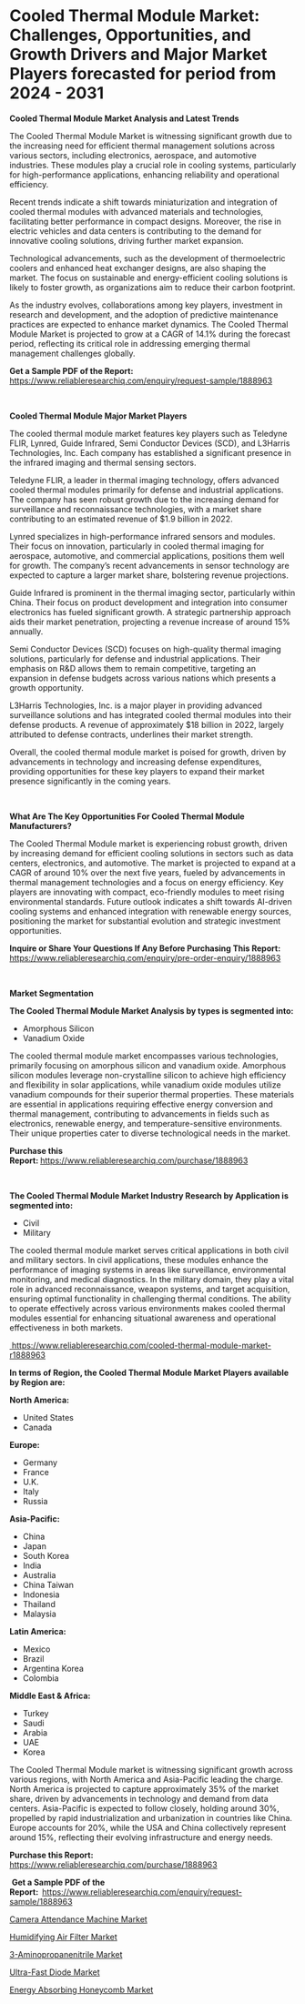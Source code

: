 <p><h1>Cooled Thermal Module Market: Challenges, Opportunities, and Growth Drivers and Major Market Players forecasted for period from 2024 - 2031</h1></p><p><strong>Cooled Thermal Module Market Analysis and Latest Trends</strong></p>
<p><p>The Cooled Thermal Module Market is witnessing significant growth due to the increasing need for efficient thermal management solutions across various sectors, including electronics, aerospace, and automotive industries. These modules play a crucial role in cooling systems, particularly for high-performance applications, enhancing reliability and operational efficiency.</p><p>Recent trends indicate a shift towards miniaturization and integration of cooled thermal modules with advanced materials and technologies, facilitating better performance in compact designs. Moreover, the rise in electric vehicles and data centers is contributing to the demand for innovative cooling solutions, driving further market expansion.</p><p>Technological advancements, such as the development of thermoelectric coolers and enhanced heat exchanger designs, are also shaping the market. The focus on sustainable and energy-efficient cooling solutions is likely to foster growth, as organizations aim to reduce their carbon footprint.</p><p>As the industry evolves, collaborations among key players, investment in research and development, and the adoption of predictive maintenance practices are expected to enhance market dynamics. The Cooled Thermal Module Market is projected to grow at a CAGR of 14.1% during the forecast period, reflecting its critical role in addressing emerging thermal management challenges globally.</p></p>
<p><strong>Get a Sample PDF of the Report:&nbsp;</strong> <a href="https://www.reliableresearchiq.com/enquiry/request-sample/1888963?utm_campaign=1780&utm_medium=2&utm_source=Github&utm_content=ia&utm_term=24102024&utm_id=cooled-thermal-module">https://www.reliableresearchiq.com/enquiry/request-sample/1888963</a></p>
<p>&nbsp;</p>
<p><strong>Cooled Thermal Module Major Market Players</strong></p>
<p><p>The cooled thermal module market features key players such as Teledyne FLIR, Lynred, Guide Infrared, Semi Conductor Devices (SCD), and L3Harris Technologies, Inc. Each company has established a significant presence in the infrared imaging and thermal sensing sectors.</p><p>Teledyne FLIR, a leader in thermal imaging technology, offers advanced cooled thermal modules primarily for defense and industrial applications. The company has seen robust growth due to the increasing demand for surveillance and reconnaissance technologies, with a market share contributing to an estimated revenue of $1.9 billion in 2022.</p><p>Lynred specializes in high-performance infrared sensors and modules. Their focus on innovation, particularly in cooled thermal imaging for aerospace, automotive, and commercial applications, positions them well for growth. The company’s recent advancements in sensor technology are expected to capture a larger market share, bolstering revenue projections.</p><p>Guide Infrared is prominent in the thermal imaging sector, particularly within China. Their focus on product development and integration into consumer electronics has fueled significant growth. A strategic partnership approach aids their market penetration, projecting a revenue increase of around 15% annually.</p><p>Semi Conductor Devices (SCD) focuses on high-quality thermal imaging solutions, particularly for defense and industrial applications. Their emphasis on R&D allows them to remain competitive, targeting an expansion in defense budgets across various nations which presents a growth opportunity.</p><p>L3Harris Technologies, Inc. is a major player in providing advanced surveillance solutions and has integrated cooled thermal modules into their defense products. A revenue of approximately $18 billion in 2022, largely attributed to defense contracts, underlines their market strength.</p><p>Overall, the cooled thermal module market is poised for growth, driven by advancements in technology and increasing defense expenditures, providing opportunities for these key players to expand their market presence significantly in the coming years.</p></p>
<p>&nbsp;</p>
<p><strong>What Are The Key Opportunities For Cooled Thermal Module Manufacturers?</strong></p>
<p><p>The Cooled Thermal Module market is experiencing robust growth, driven by increasing demand for efficient cooling solutions in sectors such as data centers, electronics, and automotive. The market is projected to expand at a CAGR of around 10% over the next five years, fueled by advancements in thermal management technologies and a focus on energy efficiency. Key players are innovating with compact, eco-friendly modules to meet rising environmental standards. Future outlook indicates a shift towards AI-driven cooling systems and enhanced integration with renewable energy sources, positioning the market for substantial evolution and strategic investment opportunities.</p></p>
<p><strong>Inquire or Share Your Questions If Any Before Purchasing This Report:</strong> <a href="https://www.reliableresearchiq.com/enquiry/pre-order-enquiry/1888963?utm_campaign=1780&utm_medium=2&utm_source=Github&utm_content=ia&utm_term=24102024&utm_id=cooled-thermal-module">https://www.reliableresearchiq.com/enquiry/pre-order-enquiry/1888963</a></p>
<p>&nbsp;</p>
<p><strong>Market Segmentation</strong></p>
<p><strong>The Cooled Thermal Module Market Analysis by types is segmented into:</strong></p>
<p><ul><li>Amorphous Silicon</li><li>Vanadium Oxide</li></ul></p>
<p><p>The cooled thermal module market encompasses various technologies, primarily focusing on amorphous silicon and vanadium oxide. Amorphous silicon modules leverage non-crystalline silicon to achieve high efficiency and flexibility in solar applications, while vanadium oxide modules utilize vanadium compounds for their superior thermal properties. These materials are essential in applications requiring effective energy conversion and thermal management, contributing to advancements in fields such as electronics, renewable energy, and temperature-sensitive environments. Their unique properties cater to diverse technological needs in the market.</p></p>
<p><strong>Purchase this Report:&nbsp;</strong><a href="https://www.reliableresearchiq.com/purchase/1888963?utm_campaign=1780&utm_medium=2&utm_source=Github&utm_content=ia&utm_term=24102024&utm_id=cooled-thermal-module">https://www.reliableresearchiq.com/purchase/1888963</a></p>
<p>&nbsp;</p>
<p><strong>The Cooled Thermal Module Market Industry Research by Application is segmented into:</strong></p>
<p><ul><li>Civil</li><li>Military</li></ul></p>
<p><p>The cooled thermal module market serves critical applications in both civil and military sectors. In civil applications, these modules enhance the performance of imaging systems in areas like surveillance, environmental monitoring, and medical diagnostics. In the military domain, they play a vital role in advanced reconnaissance, weapon systems, and target acquisition, ensuring optimal functionality in challenging thermal conditions. The ability to operate effectively across various environments makes cooled thermal modules essential for enhancing situational awareness and operational effectiveness in both markets.</p></p>
<p><a href="https://www.reliableresearchiq.com/cooled-thermal-module-market-r1888963?utm_campaign=1780&utm_medium=2&utm_source=Github&utm_content=ia&utm_term=24102024&utm_id=cooled-thermal-module">&nbsp;https://www.reliableresearchiq.com/cooled-thermal-module-market-r1888963</a></p>
<p><strong>In terms of Region, the Cooled Thermal Module Market Players available by Region are:</strong></p>
<p>
    <p> <strong> North America: </strong>
        <ul>
            <li>United States</li>
            <li>Canada</li>
        </ul>
        </p> 
    <p> <strong> Europe: </strong>
        <ul>
            <li>Germany</li>
            <li>France</li>
            <li>U.K.</li>
            <li>Italy</li>
            <li>Russia</li>
        </ul>
        </p> 
    <p> <strong> Asia-Pacific: </strong>
        <ul>
            <li>China</li>
            <li>Japan</li>
            <li>South Korea</li>
            <li>India</li>
            <li>Australia</li>
            <li>China Taiwan</li>
            <li>Indonesia</li>
            <li>Thailand</li>
            <li>Malaysia</li>
        </ul>
        </p> 
    <p> <strong> Latin America: </strong>
        <ul>
            <li>Mexico</li>
            <li>Brazil</li>
            <li>Argentina Korea</li>
            <li>Colombia</li>
        </ul>
        </p> 
    <p> <strong> Middle East & Africa: </strong>
        <ul>
            <li>Turkey</li>
            <li>Saudi</li>
            <li>Arabia</li>
            <li>UAE</li>
            <li>Korea</li>
        </ul>
    </p>
    </p>
<p><p>The Cooled Thermal Module market is witnessing significant growth across various regions, with North America and Asia-Pacific leading the charge. North America is projected to capture approximately 35% of the market share, driven by advancements in technology and demand from data centers. Asia-Pacific is expected to follow closely, holding around 30%, propelled by rapid industrialization and urbanization in countries like China. Europe accounts for 20%, while the USA and China collectively represent around 15%, reflecting their evolving infrastructure and energy needs.</p></p>
<p><strong>Purchase this Report: </strong><a href="https://www.reliableresearchiq.com/purchase/1888963?utm_campaign=1780&utm_medium=2&utm_source=Github&utm_content=ia&utm_term=24102024&utm_id=cooled-thermal-module">https://www.reliableresearchiq.com/purchase/1888963</a></p>
<p>&nbsp;<strong>Get a Sample PDF of the Report:&nbsp;&nbsp;</strong><a href="https://www.reliableresearchiq.com/enquiry/request-sample/1888963?utm_campaign=1780&utm_medium=2&utm_source=Github&utm_content=ia&utm_term=24102024&utm_id=cooled-thermal-module">https://www.reliableresearchiq.com/enquiry/request-sample/1888963</a></p>
<p><strong></strong></p>
<p><p><a href="https://www.linkedin.com/pulse/global-camera-attendance-machine-market-analysis-trends-forecasts-6vvgf?utm_campaign=1780&utm_medium=2&utm_source=Github&utm_content=ia&utm_term=24102024&utm_id=cooled-thermal-module">Camera Attendance Machine Market</a></p><p><a href="https://www.linkedin.com/pulse/global-humidifying-air-filter-market-trends-forecasts-strategic-zpacf?utm_campaign=1780&utm_medium=2&utm_source=Github&utm_content=ia&utm_term=24102024&utm_id=cooled-thermal-module">Humidifying Air Filter Market</a></p><p><a href="https://www.linkedin.com/pulse/3-aminopropanenitrile-market-strategic-insights-product-i50rf?utm_campaign=1780&utm_medium=2&utm_source=Github&utm_content=ia&utm_term=24102024&utm_id=cooled-thermal-module">3-Aminopropanenitrile Market</a></p><p><a href="https://www.linkedin.com/pulse/global-ultra-fast-diode-market-trends-analysis-future-growth-ujr6c?utm_campaign=1780&utm_medium=2&utm_source=Github&utm_content=ia&utm_term=24102024&utm_id=cooled-thermal-module">Ultra-Fast Diode Market</a></p><p><a href="https://www.linkedin.com/pulse/energy-absorbing-honeycomb-market-innovations-trends-comprehensive-wjz4f?utm_campaign=1780&utm_medium=2&utm_source=Github&utm_content=ia&utm_term=24102024&utm_id=cooled-thermal-module">Energy Absorbing Honeycomb Market</a></p></p>